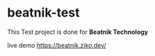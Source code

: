 # beatnik-test
This Test project is done for **Beatnik Technology**

live demo https://beatnik.ziko.dev/

